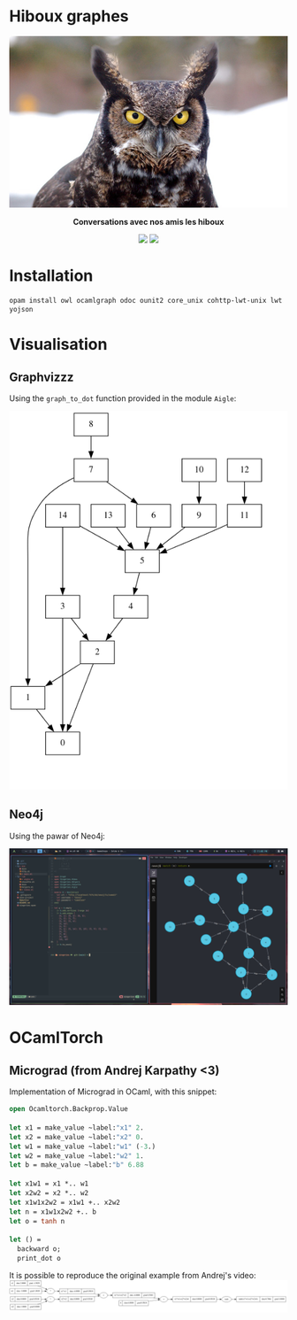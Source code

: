 # Hiboux graphes

<p align="center">
    <img src="assets/grand-duc.jpg" alt="owl.jpg">
</p>

<p align="center">
    <b>Conversations avec nos amis les hiboux</b>
</p>

<p align="center">
    <a target="_blank" href="https://fr.wikipedia.org/wiki/Hibou"><img src="https://img.shields.io/badge/le-hibou-655943"/></a>
    <a target="_blank" href="https://ocaml.xyz/"><img src="https://img.shields.io/badge/ocaml-Owl-C24F1E"/></a>
</p>

# Installation
```shell
opam install owl ocamlgraph odoc ounit2 core_unix cohttp-lwt-unix lwt yojson
```

# Visualisation
## Graphvizzz
Using the `graph_to_dot` function provided in the module `Aigle`: 

![graphviz_example](assets/graphviz_example.png)

## Neo4j
Using the pawar of Neo4j:

![screenshot_neo4j](assets/screenshot_neo4j.png)

# OCamlTorch
## Micrograd (from Andrej Karpathy <3)
Implementation of Micrograd in OCaml, with this snippet: 
```ocaml 
open Ocamltorch.Backprop.Value

let x1 = make_value ~label:"x1" 2. 
let x2 = make_value ~label:"x2" 0. 
let w1 = make_value ~label:"w1" (-3.)
let w2 = make_value ~label:"w2" 1. 
let b = make_value ~label:"b" 6.88 

let x1w1 = x1 *.. w1
let x2w2 = x2 *.. w2 
let x1w1x2w2 = x1w1 +.. x2w2 
let n = x1w1x2w2 +.. b 
let o = tanh n 

let () = 
  backward o;
  print_dot o
```
It is possible to reproduce the original example from Andrej's video: 
![screenshot_micrograd_1](assets/micrograd_1.png)
